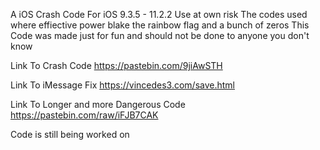 A iOS Crash Code For iOS 9.3.5 - 11.2.2 Use at own risk
The codes used where effiective power blake the rainbow flag and a bunch of zeros
This Code was made just for fun and should not be done to anyone you don't know 

Link To Crash Code https://pastebin.com/9jiAwSTH

Link To iMessage Fix https://vincedes3.com/save.html

Link To Longer and more Dangerous Code https://pastebin.com/raw/iFJB7CAK

Code is still being worked on
